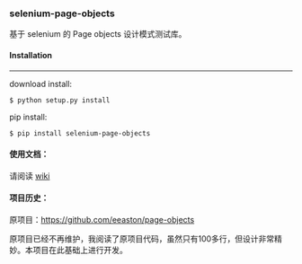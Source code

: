 ### selenium-page-objects

基于 selenium 的 Page objects 设计模式测试库。

#### Installation
------------

download install:

```shell
$ python setup.py install
```

pip install:
```
$ pip install selenium-page-objects
```

#### 使用文档：

请阅读 [wiki](https://github.com/defnngj/selenium_page_objects/wiki)

#### 项目历史：

原项目：https://github.com/eeaston/page-objects

原项目已经不再维护，我阅读了原项目代码，虽然只有100多行，但设计非常精妙。本项目在此基础上进行开发。
